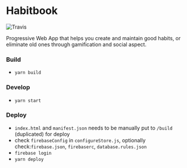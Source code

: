 # Habitbook

![Travis](https://img.shields.io/badge/build-passing-brightgreen.svg)

Progressive Web App that helps you create and maintain good habits, or eliminate old ones through gamification and social aspect.

### Build
* `yarn build`

### Develop
* `yarn start`

### Deploy
* `index.html` and `manifest.json` needs to be manually put to `/build` (duplicated) for deploy
* check `firebaseConfig` in `configureStore.js`, optionally check:`firebase.json`, `firebaserc`, `database.rules.json`
* `firebase login`
* `yarn deploy`
